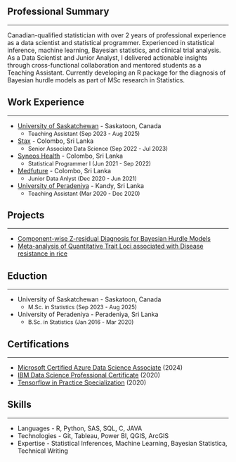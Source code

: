 ## Professional Summary
---------
Canadian-qualified statistician with over 2 years of professional experience as a data scientist and statistical programmer. Experienced in statistical inference, machine learning, Bayesian statistics, and clinical trial analysis. As a Data Scientist and Junior Analyst, I delivered actionable insights through cross-functional collaboration and mentored students as a Teaching Assistant. Currently developing an R package for the diagnosis of Bayesian hurdle models as part of MSc research in Statistics.

## Work Experience
---------
* [University of Saskatchewan](https://www.usask.ca/) - Saskatoon, Canada
  - <span style="font-size:0.9em;">Teaching Assistant (Sep 2023 - Aug 2025)</span>
* [Stax](https://www.stax.com/) - Colombo, Sri Lanka
  - <span style="font-size:0.9em;">Senior Associate Data Science (Sep 2022 - Jul 2023)</span>
* [Syneos Health](https://www.syneoshealth.com/) - Colombo, Sri Lanka
  - <span style="font-size:0.9em;">Statistical Programmer I (Jun 2021 - Sep 2022)</span>
* [Medfuture](https://medfuture.com.au/) - Colombo, Sri Lanka
  - <span style="font-size:0.9em;">Junior Data Anlyst (Dec 2020 - Jun 2021)</span>
* [University of Peradeniya](https://www.pdn.ac.lk/) - Kandy, Sri Lanka
  - <span style="font-size:0.9em;">Teaching Assistant (Mar 2020 - Dec 2020)</span>
 
## Projects
---------
* [Component-wise Z-residual Diagnosis for Bayesian Hurdle Models](https://dananjids.github.io/hurdlemodels/demo.html)
* [Meta-analysis of Quantitative Trait Loci associated with Disease resistance in rice](https://jnsfsl.sljol.info/articles/10372/files/submission/proof/10372-1-44073-1-10-20220419.pdf)
    
## Eduction
---------
* University of Saskatchewan - Saskatoon, Canada
  - <span style="font-size:0.9em;">M.Sc. in Statistics (Sep 2023 - Aug 2025)</span>
* University of Peradeniya -  Peradeniya, Sri Lanka
  - <span style="font-size:0.9em;">B.Sc. in Statistics (Jan 2016 - Mar 2020)</span>
  

## Certifications
---------
* [Microsoft Certified Azure Data Science Associate](https://learn.microsoft.com/en-us/users/rajithasenanayake-0235/credentials/b254762fee0e13e?ref=https%3A%2F%2Fwww.linkedin.com%2F) (2024)
* [IBM Data Science Professional Certificate](https://www.credly.com/badges/6225cabf-ed85-40d3-9977-563cd4e36cf8) (2020)
* [Tensorflow in Practice Specialization](https://www.coursera.org/account/accomplishments/specialization/certificate/BG3DGR3QD5SY) (2020)

## Skills
---------
* Languages - R, Python, SAS, SQL, C, JAVA
* Technologies - Git, Tableau, Power BI, QGIS, ArcGIS
* Expertise - Statistical Inferences, Machine Learning, Bayesian Statistica, Technical Writing
